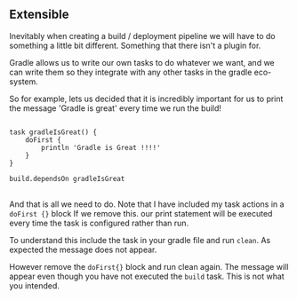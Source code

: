 ## Extensible

Inevitably when creating a build / deployment pipeline we will have to do something a little bit different.
Something that there isn't a plugin for. 

Gradle allows us to write our own tasks to do whatever we want, and we can write them so they integrate with any other tasks in the gradle eco-system.

So for example, lets us decided that it is incredibly important for us to print the message 'Gradle is great' every time we run the build!

<pre>
<code>
task gradleIsGreat() {
    doFirst {
        println 'Gradle is Great !!!!'
    }
}

build.dependsOn gradleIsGreat
</code>
</pre> 

And that is all we need to do.  Note that I have included my task actions in a <code> doFirst {}</code> block
If we remove this. our print statement will be executed every time the task is configured rather than run.

To understand this include the task in your gradle file and run <code>clean</code>.  As expected the message does not appear.

However remove the <code>doFirst{}</code> block and run clean again.  The message will appear even though you have not executed the <code>build</code> task. 
This is not what you intended.
